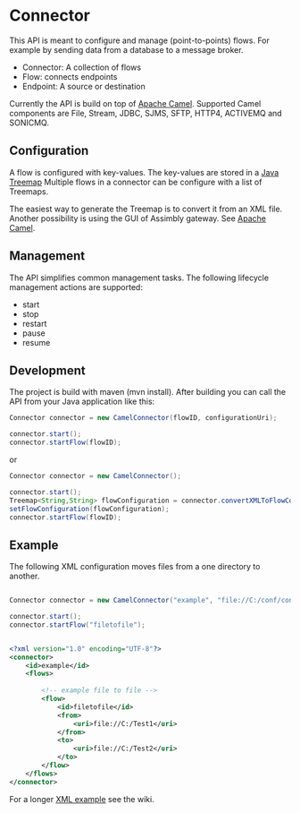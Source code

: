 # Connector

This API is meant to configure and manage (point-to-points) flows. For example by sending data from a database to
a message broker.

   * Connector: A collection of flows
   * Flow: connects endpoints
   * Endpoint: A source or destination
   
Currently the API is build on top of [Apache Camel](https://github.com/apache/camel). Supported
Camel components are File, Stream, JDBC, SJMS, SFTP, HTTP4, ACTIVEMQ and SONICMQ.

## Configuration

A flow is configured with key-values. The key-values are stored in a [Java Treemap](https://beginnersbook.com/2013/12/treemap-in-java-with-example/)
Multiple flows in a connector can be configure with a list of Treemaps. 

The easiest way to generate the Treemap is to convert it from an XML file. Another possibility is using the
GUI of Assimbly gateway. See [Apache Camel](https://github.com/assimbly/gateway). 

## Management

The API simplifies common management tasks. The following lifecycle management actions are supported:

* start
* stop
* restart
* pause
* resume


## Development

The project is build with maven (mvn install). After building you can call the API from your Java application like this: 

```java
Connector connector = new CamelConnector(flowID, configurationUri);

connector.start();
connector.startFlow(flowID);
```

or

```java
Connector connector = new CamelConnector();

connector.start();
Treemap<String,String> flowConfiguration = connector.convertXMLToFlowConfiguration(flowID, configurationUri);
setFlowConfiguration(flowConfiguration);
connector.startFlow(flowID);
```

## Example

The following XML configuration moves files from a one directory to another.

```java

Connector connector = new CamelConnector("example", "file://C:/conf/conf.xml");

connector.start();
connector.startFlow("filetofile");

```


```xml

<?xml version="1.0" encoding="UTF-8"?>
<connector>
	<id>example</id>
	<flows>
		
		<!-- example file to file --> 		
		<flow>
			<id>filetofile</id>
			<from>
				<uri>file://C:/Test1</uri>
			</from>
			<to>
				<uri>file://C:/Test2</uri>
			</to>
		</flow>
	</flows>		
</connector>

```

For a longer [XML example](https://github.com/assimbly/connector/wiki/XML-Configuration-Example) see the wiki. 